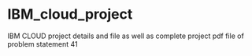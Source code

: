 # IBM_cloud_project
IBM CLOUD project details and file as well as complete project pdf file of problem statement 41
